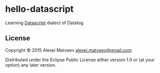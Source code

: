 # hello-datascript

Learning [Datascript](https://github.com/tonsky/datascript) dialect of
Datalog.

## License

Copyright © 2015 Alexei Matveev <alexei.matveev@gmail.com>

Distributed under the Eclipse Public License either version 1.0 or (at
your option) any later version.
